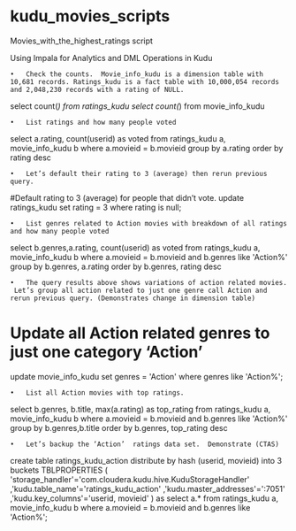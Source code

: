 # kudu_movies_scripts

Movies_with_the_highest_ratings script

Using Impala for Analytics and DML Operations in Kudu

	•	Check the counts.  Movie_info_kudu is a dimension table with 10,681 records. Ratings_kudu is a fact table with 10,000,054 records and 2,048,230 records with a rating of NULL. 

select count(*) from ratings_kudu
select count(*) from movie_info_kudu

	•	List ratings and how many people voted

select a.rating, count(userid) as voted
from ratings_kudu a, movie_info_kudu b
where 
a.movieid = b.movieid
group by a.rating
order by rating desc


	•	Let’s default their rating to 3 (average) then rerun previous query.

#Default rating to 3 (average) for people that didn’t vote.
update ratings_kudu set rating = 3 where rating is null;


	•	List genres related to Action movies with breakdown of all ratings and how many people voted

select b.genres,a.rating, count(userid) as voted
from ratings_kudu a, movie_info_kudu b
where a.movieid = b.movieid
and b.genres like 'Action%'
group by b.genres, a.rating
order by b.genres, rating desc


	•	The query results above shows variations of action related movies.  Let’s group all action related to just one genre call Action and rerun previous query. (Demonstrates change in dimension table)

# Update all Action related genres to just one category ‘Action’
update movie_info_kudu set genres = 'Action'
where genres like 'Action%';


	•	List all Action movies with top ratings. 
select b.genres, b.title, max(a.rating) as top_rating
from ratings_kudu a, movie_info_kudu b
where a.movieid = b.movieid
and b.genres like 'Action%'
group by b.genres,b.title
order by b.genres, top_rating desc


	•	Let’s backup the ‘Action’  ratings data set.  Demonstrate (CTAS) 
create table ratings_kudu_action
distribute by hash (userid, movieid) into 3 buckets
TBLPROPERTIES (
'storage_handler'='com.cloudera.kudu.hive.KuduStorageHandler'
,'kudu.table_name'='ratings_kudu_action'
,'kudu.master_addresses'='<Kudu Master IP>:7051'
,'kudu.key_columns'='userid, movieid'
)
as
select a.* from
ratings_kudu a, movie_info_kudu b
where 
a.movieid = b.movieid
and b.genres like 'Action%';
